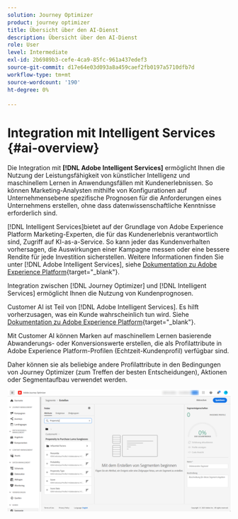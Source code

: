 ```yaml
---
solution: Journey Optimizer
product: journey optimizer
title: Übersicht über den AI-Dienst
description: Übersicht über den AI-Dienst
role: User
level: Intermediate
exl-id: 2b6989b3-cefe-4ca9-85fc-961a437edef3
source-git-commit: d17e64e03d093a8a459caef2fb0197a5710dfb7d
workflow-type: tm+mt
source-wordcount: '190'
ht-degree: 0%

---
```


# Integration mit Intelligent Services {#ai-overview}

Die Integration mit **[!DNL Adobe Intelligent Services]** ermöglicht Ihnen die Nutzung der Leistungsfähigkeit von künstlicher Intelligenz und maschinellem Lernen in Anwendungsfällen mit Kundenerlebnissen. So können Marketing-Analysten mithilfe von Konfigurationen auf Unternehmensebene spezifische Prognosen für die Anforderungen eines Unternehmens erstellen, ohne dass datenwissenschaftliche Kenntnisse erforderlich sind.

[!DNL Intelligent Services]bietet auf der Grundlage von Adobe Experience Platform Marketing-Experten, die für das Kundenerlebnis verantwortlich sind, Zugriff auf KI-as-a-Service. So kann jeder das Kundenverhalten vorhersagen, die Auswirkungen einer Kampagne messen oder eine bessere Rendite für jede Investition sicherstellen. Weitere Informationen finden Sie unter [!DNL Adobe Intelligent Services], siehe [Dokumentation zu Adobe Experience Platform](https://experienceleague.adobe.com/docs/experience-platform/intelligent-services/home.html){target=&quot;_blank&quot;}.

Integration zwischen [!DNL Journey Optimizer] und [!DNL Intelligent Services] ermöglicht Ihnen die Nutzung von Kundenprognosen.

Customer AI ist Teil von [!DNL Adobe Intelligent Services]. Es hilft vorherzusagen, was ein Kunde wahrscheinlich tun wird. Siehe [Dokumentation zu Adobe Experience Platform](https://experienceleague.adobe.com/docs/experience-platform/intelligent-services/customer-ai/overview.html){target=&quot;_blank&quot;}.

Mit Customer AI können Marken auf maschinellem Lernen basierende Abwanderungs- oder Konversionswerte erstellen, die als Profilattribute in Adobe Experience Platform-Profilen (Echtzeit-Kundenprofil) verfügbar sind.

Daher können sie als beliebige andere Profilattribute in den Bedingungen von Journey Optimizer (zum Treffen der besten Entscheidungen), Aktionen oder Segmentaufbau verwendet werden.

![](assets/customer-ai.png)

